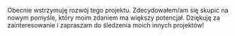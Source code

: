 Obecnie wstrzymuję rozwój tego projektu. Zdecydowałem/am się skupić na nowym pomyśle, który moim zdaniem ma większy potencjał. Dziękuję za zainteresowanie i zapraszam do śledzenia moich innych projektów!
